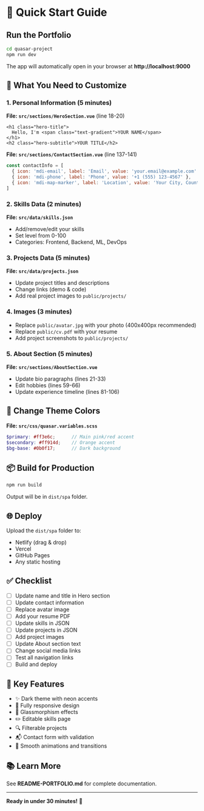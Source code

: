 # 🚀 Quick Start Guide

## Run the Portfolio

```bash
cd quasar-project
npm run dev
```

The app will automatically open in your browser at **http://localhost:9000**

## 📝 What You Need to Customize

### 1. Personal Information (5 minutes)

**File: `src/sections/HeroSection.vue`** (line 18-20)
```vue
<h1 class="hero-title">
  Hello, I'm <span class="text-gradient">YOUR NAME</span>
</h1>
<h2 class="hero-subtitle">YOUR TITLE</h2>
```

**File: `src/sections/ContactSection.vue`** (line 137-141)
```javascript
const contactInfo = [
  { icon: 'mdi-email', label: 'Email', value: 'your.email@example.com' },
  { icon: 'mdi-phone', label: 'Phone', value: '+1 (555) 123-4567' },
  { icon: 'mdi-map-marker', label: 'Location', value: 'Your City, Country' },
]
```

### 2. Skills Data (2 minutes)

**File: `src/data/skills.json`**
- Add/remove/edit your skills
- Set level from 0-100
- Categories: Frontend, Backend, ML, DevOps

### 3. Projects Data (5 minutes)

**File: `src/data/projects.json`**
- Update project titles and descriptions
- Change links (demo & code)
- Add real project images to `public/projects/`

### 4. Images (3 minutes)

- Replace `public/avatar.jpg` with your photo (400x400px recommended)
- Replace `public/cv.pdf` with your resume
- Add project screenshots to `public/projects/`

### 5. About Section (5 minutes)

**File: `src/sections/AboutSection.vue`**
- Update bio paragraphs (lines 21-33)
- Edit hobbies (lines 59-66)
- Update experience timeline (lines 81-106)

## 🎨 Change Theme Colors

**File: `src/css/quasar.variables.scss`**

```scss
$primary: #ff3e6c;      // Main pink/red accent
$secondary: #ff914d;    // Orange accent
$bg-base: #0b0f17;      // Dark background
```

## 📦 Build for Production

```bash
npm run build
```

Output will be in `dist/spa` folder.

## 🌐 Deploy

Upload the `dist/spa` folder to:
- Netlify (drag & drop)
- Vercel
- GitHub Pages
- Any static hosting

## ✅ Checklist

- [ ] Update name and title in Hero section
- [ ] Update contact information
- [ ] Replace avatar image
- [ ] Add your resume PDF
- [ ] Update skills in JSON
- [ ] Update projects in JSON
- [ ] Add project images
- [ ] Update About section text
- [ ] Change social media links
- [ ] Test all navigation links
- [ ] Build and deploy

## 🎯 Key Features

- ✨ Dark theme with neon accents
- 📱 Fully responsive design
- 🎨 Glassmorphism effects
- ✏️ Editable skills page
- 🔍 Filterable projects
- 📬 Contact form with validation
- 🚀 Smooth animations and transitions

## 📚 Learn More

See **README-PORTFOLIO.md** for complete documentation.

---

**Ready in under 30 minutes!** 🎉
